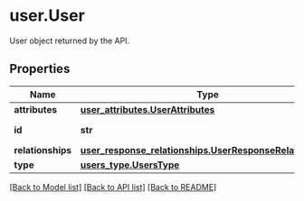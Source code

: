 # user.User

User object returned by the API.
## Properties
Name | Type | Description | Notes
------------ | ------------- | ------------- | -------------
**attributes** | [**user_attributes.UserAttributes**](UserAttributes.md) |  | [optional] 
**id** | **str** | ID of the user. | [optional] 
**relationships** | [**user_response_relationships.UserResponseRelationships**](UserResponseRelationships.md) |  | [optional] 
**type** | [**users_type.UsersType**](UsersType.md) |  | [optional] 

[[Back to Model list]](README.md#documentation-for-models) [[Back to API list]](README.md#documentation-for-api-endpoints) [[Back to README]](README.md)


